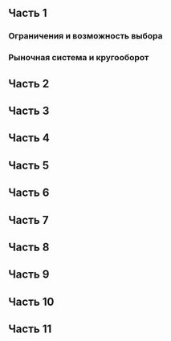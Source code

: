 ## Часть 1
### Ограничения и возможность выбора
### Рыночная система и кругооборот
## Часть 2
## Часть 3
## Часть 4
## Часть 5
## Часть 6
## Часть 7
## Часть 8
## Часть 9
## Часть 10
## Часть 11
